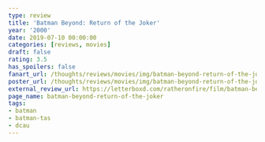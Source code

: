 ```yaml
---
type: review
title: 'Batman Beyond: Return of the Joker'
year: '2000'
date: 2019-07-10 00:00:00
categories: [reviews, movies]
draft: false
rating: 3.5
has_spoilers: false
fanart_url: /thoughts/reviews/movies/img/batman-beyond-return-of-the-joker_fanart.png
poster_url: /thoughts/reviews/movies/img/batman-beyond-return-of-the-joker_poster.png
external_review_url: https://letterboxd.com/ratheronfire/film/batman-beyond-return-of-the-joker/
page_name: batman-beyond-return-of-the-joker
tags:
- batman
- batman-tas
- dcau
---
```


